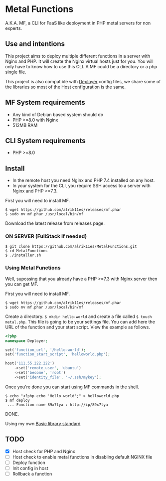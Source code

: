 # Metal Functions
A.K.A. MF, a CLI for FaaS like deployment in PHP metal servers for non experts.

## Use and intentions
This project aims to deploy multiple different functions in a server with Nginx and PHP. It will create the Nginx virtual hosts just for you. You will only have to know how to use this CLI. A MF could be a directory or a php single file.

This project is also compatible with [Deployer](https://deployer.org/) config files, we share some of the libraries so most of the Host configuration is the same.

## MF System requirements
* Any kind of Debian based system should do
* PHP >=8.0 with Nginx
* 512MB RAM

## CLI System requirements
* PHP >=8.0

## Install

* In the remote host you need Nginx and PHP 7.4 installed on any host.
* In your system for the CLI, you require SSH access to a server with Nginx and PHP >=7.3.

First you will need to install MF.
```
$ wget https://github.com/alrik11es/releases/mf.phar
$ sudo mv mf.phar /usr/local/bin/mf
```

Download the latest release from releases page.

### ON SERVER (FullStack if needed)
```
$ git clone https://github.com/alrik11es/MetalFunctions.git
$ cd MetalFunctions
$ ./installer.sh
```

### Using Metal Functions
Well, supossing that you already have a PHP >=7.3 with Nginx server then you can get MF.

First you will need to install MF.
```
$ wget https://github.com/alrik11es/releases/mf.phar
$ sudo mv mf.phar /usr/local/bin/mf
```


Create a directory. `$ mkdir hello-world` and create a file called `$ touch metal.php`. This file is going to be your settings file. You can add here the URL of the function and your start script. View the example as follows.

```php
<?php
namespace Deployer;

set('function_url', '/hello-world');
set('function_start_script', 'helloworld.php');

host('111.55.222.222')
    ->set('remote_user', 'ubuntu')
    ->set('become', 'root')
    ->set('identity_file', '~/.ssh/mykey');
```

Once you're done you can start using MF commands in the shell.

```
$ echo "<?php echo 'Hello world';" > helloworld.php
$ mf deploy
 ... Function name 89x7tya : http://ip/89x7tya
```

DONE.

Using my own [Basic library standard](https://www.msfsoftware.com/art%C3%ADculos/basic-library-standard)

## TODO

-[x] Host check for PHP and Nginx
-[ ] Host check to enable metal functions in disabling default NGINX file
-[ ] Deploy function
-[ ] Init config in host
-[ ] Rollback a function
